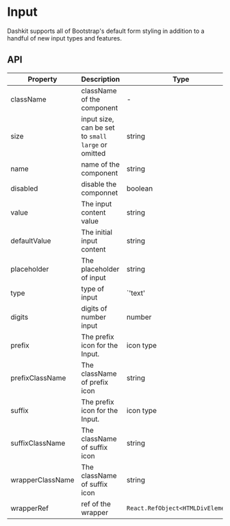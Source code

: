 # Input

Dashkit supports all of Bootstrap's default form styling in addition to a handful of new input types and features.

<Demos />

## API

| Property | Description | Type | Default |
| --- | --- | --- | --- |
| className | className of the component | - | - |
| size | input size, can be set to `small` `large` or omitted | string | default |
| name | name of the component | string | - |
| disabled | disable the componnet | boolean | false |
| value | The input content value | string | - |
| defaultValue | The initial input content | string | - |
| placeholder | The placeholder of input | string | - |
| type | type of input | `'text' | 'password' | 'number'` | text |
| digits | digits of number input | number | - |
| prefix | The prefix icon for the Input. | icon type | - |
| prefixClassName | The className of prefix icon | string | - |
| suffix | The prefix icon for the Input. | icon type | - |
| suffixClassName | The className of suffix icon | string | - |
| wrapperClassName | The className of suffix icon | string | - |
| wrapperRef | ref of the wrapper | `React.RefObject<HTMLDivElement>` | - |
